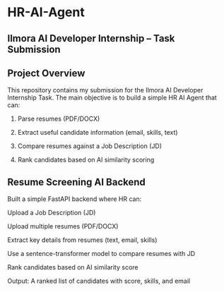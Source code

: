 # HR-AI-Agent

 ## Ilmora AI Developer Internship – Task Submission
 
## Project Overview

This repository contains my submission for the Ilmora AI Developer Internship Task.
The main objective is to build a simple HR AI Agent that can:

1. Parse resumes (PDF/DOCX)

2. Extract useful candidate information (email, skills, text)

3. Compare resumes against a Job Description (JD)

4. Rank candidates based on AI similarity scoring

  ## Resume Screening AI Backend

Built a simple FastAPI backend where HR can:

Upload a Job Description (JD)

Upload multiple resumes (PDF/DOCX)

Extract key details from resumes (text, email, skills)

Use a sentence-transformer model to compare resumes with JD

Rank candidates based on AI similarity score

Output: A ranked list of candidates with score, skills, and email
